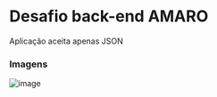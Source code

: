 # Desafio back-end AMARO

Aplicação aceita apenas JSON

### Imagens
![image](https://user-images.githubusercontent.com/20983673/194591684-a025b626-011e-4961-af7d-7b7cd074d3c9.png)
